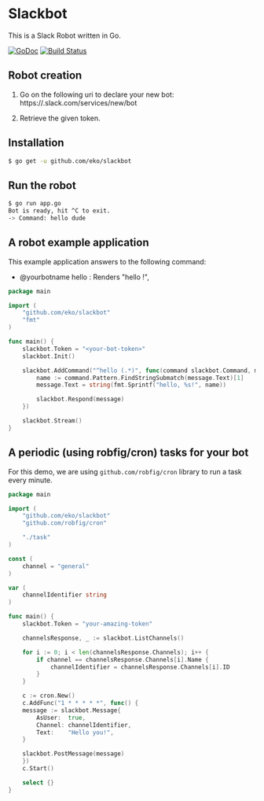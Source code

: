 # Slackbot

This is a Slack Robot written in Go.

[![GoDoc](https://godoc.org/github.com/eko/slackbot?status.png)](https://godoc.org/github.com/eko/slackbot)
[![Build Status](https://travis-ci.org/eko/slackbot.png?branch=master)](https://travis-ci.org/eko/slackbot)


## Robot creation

1. Go on the following uri to declare your new bot: https://<team>.slack.com/services/new/bot

2. Retrieve the given token.

## Installation

```bash
$ go get -u github.com/eko/slackbot
```

## Run the robot

```bash
$ go run app.go
Bot is ready, hit ^C to exit.
-> Command: hello dude
```

## A robot example application

This example application answers to the following command:

* @yourbotname hello <name>: Renders "hello <name>!",

```go
package main

import (
    "github.com/eko/slackbot"
    "fmt"
)

func main() {
	slackbot.Token = "<your-bot-token>"
	slackbot.Init()

    slackbot.AddCommand("^hello (.*)", func(command slackbot.Command, message slackbot.Message) {
		name := command.Pattern.FindStringSubmatch(message.Text)[1]
		message.Text = string(fmt.Sprintf("hello, %s!", name))

		slackbot.Respond(message)
	})

    slackbot.Stream()
}
```

## A periodic (using robfig/cron) tasks for your bot

For this demo, we are using `github.com/robfig/cron` library to run a task every minute.

```go
package main

import (
	"github.com/eko/slackbot"
	"github.com/robfig/cron"

	"./task"
)

const (
	channel = "general"
)

var (
	channelIdentifier string
)

func main() {
	slackbot.Token = "your-amazing-token"

	channelsResponse, _ := slackbot.ListChannels()

	for i := 0; i < len(channelsResponse.Channels); i++ {
		if channel == channelsResponse.Channels[i].Name {
			channelIdentifier = channelsResponse.Channels[i].ID
		}
	}

	c := cron.New()
	c.AddFunc("1 * * * * *", func() {
    message := slackbot.Message{
  		AsUser:  true,
  		Channel: channelIdentifier,
  		Text:    "Hello you!",
  	}

  	slackbot.PostMessage(message)
	})
	c.Start()

	select {}
}
```
